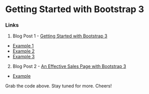 
# Getting Started with Bootstrap 3

### Links

1. Blog Post 1 - [Getting Started with Bootstrap 3](http://www.realpython.com/blog/design/getting-started-with-bootstrap-3)
- [Example 1](http://www.realpython.com/files/bootstrap3/index.html)
- [Example 2](http://www.realpython.com/files/bootstrap3/marketing-narrow-bootstrap3.html)
- [Example 3](http://www.realpython.com/files/bootstrap3/marketing-narrow-bootstrap3-updated.html)

2. Blog Post 2 - [An Effective Sales Page with Bootstrap 3](http://www.realpython.com/blog/design/an-effective-sales-page-with-bootstrap-3/)
- [Example](http://www.realpython.com/files/bootstrap3/part2/index.html)

Grab the code above. Stay tuned for more. Cheers!
